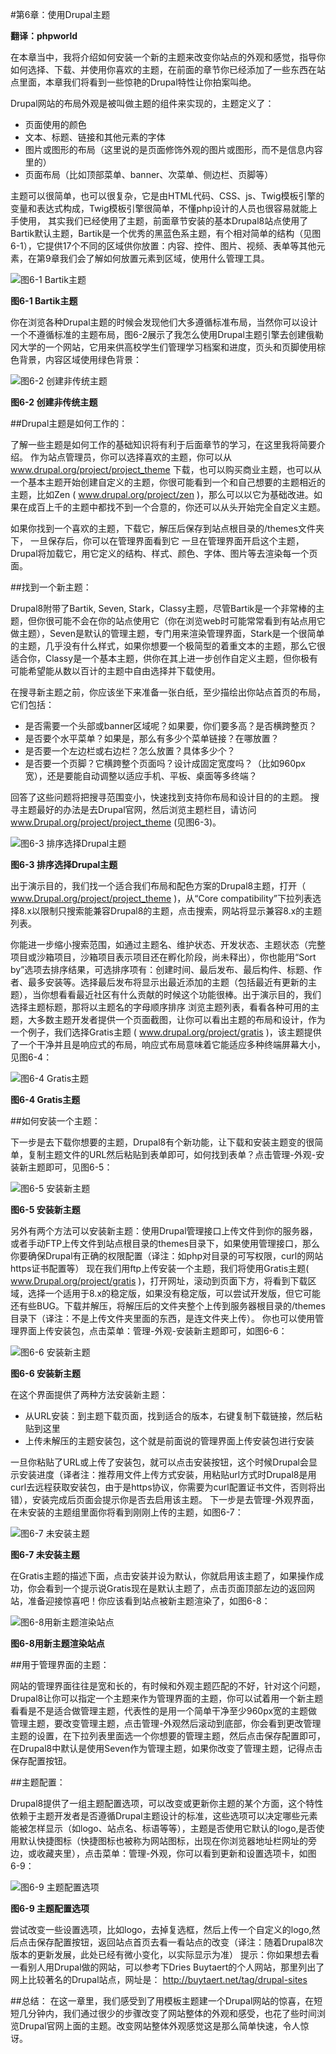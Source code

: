 #第6章：使用Drupal主题

**翻译：phpworld**

在本章当中，我将介绍如何安装一个新的主题来改变你站点的外观和感觉，指导你如何选择、下载、并使用你喜欢的主题，在前面的章节你已经添加了一些东西在站点里面，本章我们将看到一些惊艳的Drupal特性让你拍案叫绝。

Drupal网站的布局外观是被叫做主题的组件来实现的，主题定义了：

- 页面使用的颜色
- 文本、标题、链接和其他元素的字体
- 图片或图形的布局（这里说的是页面修饰外观的图片或图形，而不是信息内容里的）
- 页面布局（比如顶部菜单、banner、次菜单、侧边栏、页脚等）

主题可以很简单，也可以很复杂，它是由HTML代码、CSS、js、Twig模板引擎的变量和表达式构成，Twig模板引擎很简单，不懂php设计的人员也很容易就能上手使用，
其实我们已经使用了主题，前面章节安装的基本Drupal8站点使用了Bartik默认主题，Bartik是一个优秀的黑蓝色系主题，有个相对简单的结构（见图6-1），它提供17个不同的区域供你放置：内容、控件、图片、视频、表单等其他元素，在第9章我们会了解如何放置元素到区域，使用什么管理工具。

![图6-1 Bartik主题](../images/pic-6-1.jpg)

**图6-1 Bartik主题**

你在浏览各种Drupal主题的时候会发现他们大多遵循标准布局，当然你可以设计一个不遵循标准的主题布局，图6-2展示了我怎么使用Drupal主题引擎去创建俄勒冈大学的一个网站，它用来供高校学生们管理学习档案和进度，页头和页脚使用棕色背景，内容区域使用绿色背景：

![图6-2 创建非传统主题](../images/pic-6-2.jpg)

**图6-2 创建非传统主题**

##Drupal主题是如何工作的：

了解一些主题是如何工作的基础知识将有利于后面章节的学习，在这里我将简要介绍。
作为站点管理员，你可以选择喜欢的主题，你可以从 www.drupal.org/project/project_theme 下载，也可以购买商业主题，也可以从一个基本主题开始创建自定义的主题，你很可能看到一个和自己想要的主题相近的主题，比如Zen ( www.drupal.org/project/zen )，那么可以以它为基础改进。如果在成百上千的主题中都找不到一个合意的，你还可以从头开始完全自定义主题。

如果你找到一个喜欢的主题，下载它，解压后保存到站点根目录的/themes文件夹下，
一旦保存后，你可以在管理界面看到它
一旦在管理界面开启这个主题，Drupal将加载它，用它定义的结构、样式、颜色、字体、图片等去渲染每一个页面。

##找到一个新主题：

Drupal8附带了Bartik, Seven, Stark，Classy主题，尽管Bartik是一个非常棒的主题，但你很可能不会在你的站点使用它（你在浏览web时可能常常看到有站点用它做主题），Seven是默认的管理主题，专门用来渲染管理界面，Stark是一个很简单的主题，几乎没有什么样式，如果你想要一个极简型的着重文本的主题，那么它很适合你，Classy是一个基本主题，供你在其上进一步创作自定义主题，但你极有可能希望能从数以百计的主题中自由选择并下载使用。

在搜寻新主题之前，你应该坐下来准备一张白纸，至少描绘出你站点首页的布局，它们包括：

- 是否需要一个头部或banner区域呢？如果要，你们要多高？是否横跨整页？
- 是否要个水平菜单？如果是，那么有多少个菜单链接？在哪放置？
- 是否要一个左边栏或右边栏？怎么放置？具体多少个？
- 是否要一个页脚？它横跨整个页面吗？设计成固定宽度吗？（比如960px宽），还是要能自动调整以适应手机、平板、桌面等多终端？

回答了这些问题将把搜寻范围变小，快速找到支持你布局和设计目的的主题。
搜寻主题最好的办法是去Drupal官网，然后浏览主题栏目，请访问 www.Drupal.org/project/project_theme (见图6-3)。

![图6-3 排序选择Drupal主题](../images/pic-6-3.jpg)

**图6-3 排序选择Drupal主题**

出于演示目的，我们找一个适合我们布局和配色方案的Drupal8主题，打开（ www.Drupal.org/project/project_theme )，从“Core compatibility”下拉列表选择8.x以限制只搜索能兼容Drupal8的主题，点击搜索，网站将显示兼容8.x的主题列表。

你能进一步缩小搜索范围，如通过主题名、维护状态、开发状态、主题状态（完整项目或沙箱项目，沙箱项目表示项目还在孵化阶段，尚未释出），你也能用“Sort by”选项去排序结果，可选排序项有：创建时间、最后发布、最后构件、标题、作者、最多安装等。选择最后发布将显示出最近添加的主题（包括最近有更新的主题），当你想看看最近社区有什么贡献的时候这个功能很棒。出于演示目的，我们选择主题标题，那将以主题名的字母顺序排序
浏览主题列表，看看各种可用的主题，大多数主题开发者提供一个页面截图，让你可以看出主题的布局和设计，作为一个例子，我们选择Gratis主题 ( www.drupal.org/project/gratis )，该主题提供了一个干净并且是响应式的布局，响应式布局意味着它能适应多种终端屏幕大小，见图6-4：

![图6-4 Gratis主题](../images/pic-6-4.jpg)

**图6-4 Gratis主题**

##如何安装一个主题：

下一步是去下载你想要的主题，Drupal8有个新功能，让下载和安装主题变的很简单，复制主题文件的URL然后粘贴到表单即可，如何找到表单？点击管理-外观-安装新主题即可，见图6-5：

![图6-5 安装新主题](../images/pic-6-5.jpg)
 
**图6-5 安装新主题**

另外有两个方法可以安装新主题：使用Drupal管理接口上传文件到你的服务器，或者手动FTP上传文件到站点根目录的themes目录下，如果使用管理接口，那么你要确保Drupal有正确的权限配置（译注：如php对目录的可写权限，curl的网站https证书配置等）
现在我们用ftp上传安装一个主题，我们将使用Gratis主题( www.Drupal.org/project/gratis )，打开网址，滚动到页面下方，将看到下载区域，选择一个适用于8.x的稳定版，如果没有稳定版，可以尝试开发版，但它可能还有些BUG。下载并解压，将解压后的文件夹整个上传到服务器根目录的/themes目录下（译注：不是上传文件夹里面的东西，是连文件夹上传）。
你也可以使用管理界面上传安装包，点击菜单：管理-外观-安装新主题即可，如图6-6：

![图6-6 安装新主题](../images/pic-6-6.jpg)
 
**图6-6 安装新主题**

在这个界面提供了两种方法安装新主题：

- 从URL安装：到主题下载页面，找到适合的版本，右键复制下载链接，然后粘贴到这里
- 上传未解压的主题安装包，这个就是前面说的管理界面上传安装包进行安装

一旦你粘贴了URL或上传了安装包，就可以点击安装按钮，这个时候Drupal会显示安装进度（译者注：推荐用文件上传方式安装，用粘贴url方式时Drupal8是用curl去远程获取安装包，由于是https协议，你需要为curl配置证书文件，否则将出错），安装完成后页面会提示你是否去启用该主题。
下一步是去管理-外观界面，在未安装的主题组里面你将看到刚刚上传的主题，如图6-7：

![图6-7 未安装主题](../images/pic-6-7.jpg)
 
**图6-7 未安装主题**

在Gratis主题的描述下面，点击安装并设为默认，你就启用该主题了，如果操作成功，你会看到一个提示说Gratis现在是默认主题了，点击页面顶部左边的返回网站，准备迎接惊喜吧！你应该看到站点被新主题渲染了，如图6-8：

![图6-8用新主题渲染站点](../images/pic-6-8.jpg)
 
**图6-8用新主题渲染站点**

##用于管理界面的主题：

网站的管理界面往往是宽和长的，有时候和外观主题匹配的不好，针对这个问题，Drupal8让你可以指定一个主题来作为管理界面的主题，你可以试着用一个新主题看看是不是适合做管理主题，代表性的是用一个简单干净至少960px宽的主题做管理主题，要改变管理主题，点击管理-外观然后滚动到底部，你会看到更改管理主题的设置，在下拉列表里面选一个你想要的管理主题，然后点击保存配置即可，在Drupal8中默认是使用Seven作为管理主题，如果你改变了管理主题，记得点击保存配置按钮。

##主题配置：

Drupal8提供了一组主题配置选项，可以改变或更新你主题的某个方面，这个特性依赖于主题开发者是否遵循Drupal主题设计的标准，这些选项可以决定哪些元素能被怎样显示（如logo、站点名、标语等等），主题是否使用它默认的logo,是否使用默认快捷图标（快捷图标也被称为网站图标，出现在你浏览器地址栏网址的旁边，或收藏夹里），点击菜单：管理-外观，你可以看到更新和设置选项卡，如图6-9：

![图6-9 主题配置选项](../images/pic-6-9.jpg)

**图6-9 主题配置选项**

尝试改变一些设置选项，比如logo，去掉复选框，然后上传一个自定义的logo,然后点击保存配置按钮，返回站点首页去看一看站点的改变（译注：随着Drupal8次版本的更新发展，此处已经有微小变化，以实际显示为准）
提示：你如果想去看一看别人用Drupal做的网站，可以参考下Dries Buytaert的个人网站，那里列出了网上比较著名的Drupal站点，网址是： http://buytaert.net/tag/drupal-sites

##总结：
在这一章里，我们感受到了用模板主题建一个Drupal网站的惊喜，在短短几分钟内，我们通过很少的步骤改变了网站整体的外观和感受，也花了些时间浏览Drupal官网上面的主题。改变网站整体外观感觉这是那么简单快速，令人惊讶。
